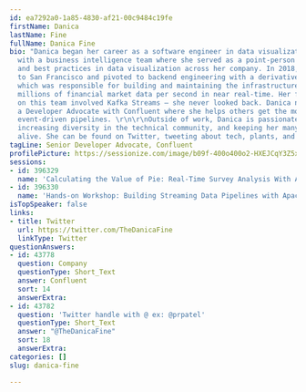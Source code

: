 ```yaml
---
id: ea7292a0-1a85-4830-af21-00c9484c19fe
firstName: Danica
lastName: Fine
fullName: Danica Fine
bio: "Danica began her career as a software engineer in data visualization and warehousing
  with a business intelligence team where she served as a point-person for standards
  and best practices in data visualization across her company. In 2018, Danica moved
  to San Francisco and pivoted to backend engineering with a derivatives data team
  which was responsible for building and maintaining the infrastructure that processes
  millions of financial market data per second in near real-time. Her first project
  on this team involved Kafka Streams – she never looked back. Danica now works as
  a Developer Advocate with Confluent where she helps others get the most out of their
  event-driven pipelines. \r\n\r\nOutside of work, Danica is passionate about sustainability,
  increasing diversity in the technical community, and keeping her many houseplants
  alive. She can be found on Twitter, tweeting about tech, plants, and baking @TheDanicaFine."
tagLine: Senior Developer Advocate, Confluent
profilePicture: https://sessionize.com/image/b09f-400o400o2-HXEJCqY3Z5x442yWBeHx3U.png
sessions:
- id: 396329
  name: 'Calculating the Value of Pie: Real-Time Survey Analysis With Apache Kafka®'
- id: 396330
  name: 'Hands-on Workshop: Building Streaming Data Pipelines with Apache Kafka'
isTopSpeaker: false
links:
- title: Twitter
  url: https://twitter.com/TheDanicaFine
  linkType: Twitter
questionAnswers:
- id: 43778
  question: Company
  questionType: Short_Text
  answer: Confluent
  sort: 14
  answerExtra: 
- id: 43782
  question: 'Twitter handle with @ ex: @prpatel'
  questionType: Short_Text
  answer: "@TheDanicaFine"
  sort: 18
  answerExtra: 
categories: []
slug: danica-fine

---
```

